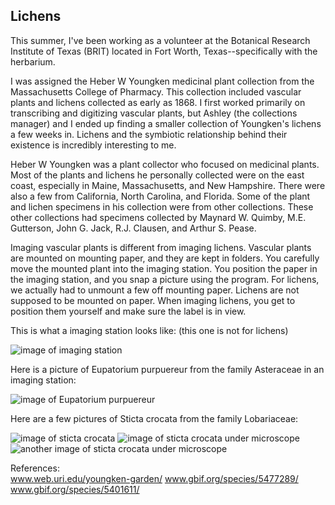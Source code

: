 ## Lichens

This summer, I've been working as a volunteer at the Botanical Research Institute of Texas (BRIT) located in Fort Worth, Texas--specifically with the herbarium. 

I was assigned the Heber W Youngken medicinal plant collection from the Massachusetts College of Pharmacy. This collection included vascular plants and lichens collected as early as 1868. I first worked primarily on transcribing and digitizing vascular plants, but Ashley (the collections manager) and I ended up finding a smaller collection of Youngken's lichens a few weeks in. Lichens and the symbiotic relationship behind their existence is incredibly interesting to me. 

Heber W Youngken was a plant collector who focused on medicinal plants. Most of the plants and lichens he personally collected were on the east coast, especially in Maine, Massachusetts, and New Hampshire. There were also a few from California, North Carolina, and Florida. Some of the plant and lichen specimens in his collection were from other collections. These other collections had specimens collected by Maynard W. Quimby, M.E. Gutterson, John G. Jack, R.J. Clausen, and Arthur S. Pease. 

Imaging vascular plants is different from imaging lichens. Vascular plants are mounted on mounting paper, and they are kept in folders. You carefully move the mounted plant into the imaging station. You position the paper in the imaging station, and you snap a picture using the program. For lichens, we actually had to unmount a few off mounting paper. Lichens are not supposed to be mounted on paper. When imaging lichens, you get to position them yourself and make sure the label is in view.

This is what a imaging station looks like: (this one is not for lichens)

![image of imaging station](docs/assets/img/Imagingstation.JPG)

Here is a picture of Eupatorium purpuereur from the family Asteraceae in an imaging station:

![image of Eupatorium purpuereur](docs/assets/img/Eupatorium-purpureur.JPG)

Here are a few pictures of Sticta crocata from the family Lobariaceae:

![image of sticta crocata](docs/assets/img/06_text.jpg)
![image of sticta crocata under microscope](docs/assets/img/06a.JPG)
![another image of sticta crocata under microscope](docs/assets/img/06b.JPG)

References: <br>
<a href="https://web.uri.edu/youngken-garden/">www.web.uri.edu/youngken-garden/</a>
<a href="https://www.gbif.org/species/5477289/">www.gbif.org/species/5477289/</a>
<a href="https://www.gbif.org/species/5401611/">www.gbif.org/species/5401611/</a>

